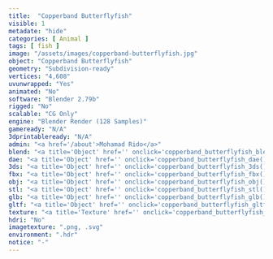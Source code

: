 ```yaml
---
title:  "Copperband Butterflyfish"
visible: 1
metadate: "hide"
categories: [ Animal ]
tags: [ fish ]
image: "/assets/images/copperband-butterflyfish.jpg"
object: "Copperband Butterflyfish"
geometry: "Subdivision-ready"
vertices: "4,608"
uvunwrapped: "Yes"
animated: "No"
software: "Blender 2.79b"
rigged: "No"
scalable: "CG Only"
engine: "Blender Render (128 Samples)"
gameready: "N/A"
3dprintableready: "N/A"
admin: "<a href='/about'>Mohamad Rido</a>"
blend: "<a title='Object' href='' onclick='copperband_butterflyfish_blend()' >.zip 1.3 MB</a>"
dae: "<a title='Object' href='' onclick='copperband_butterflyfish_dae()' >.zip 232.1 kB</a>"
3ds: "<a title='Object' href='' onclick='copperband_butterflyfish_3ds()' >.zip 133.6 kB</a>"
fbx: "<a title='Object' href='' onclick='copperband_butterflyfish_fbx()' >.zip 235.7 kB</a>"
obj: "<a title='Object' href='' onclick='copperband_butterflyfish_obj()' >.zip 172.6 kB</a>"
stl: "<a title='Object' href='' onclick='copperband_butterflyfish_stl()' >.zip 164.5 kB</a>"
glb: "<a title='Object' href='' onclick='copperband_butterflyfish_glb()' >.zip 113.8 kB</a>"
gltf: "<a title='Object' href='' onclick='copperband_butterflyfish_gltf()' >.zip 125.1 kB</a>"
texture: "<a title='Texture' href='' onclick='copperband_butterflyfish_texture()' >.zip 24.3 MB</a>"
hdri: "No"
imagetexture: ".png, .svg"
environment: ".hdr"
notice: "-"
---
```

